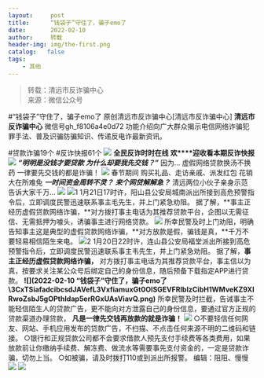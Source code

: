 ```yaml
---
layout:     post
title:      “钱袋子”守住了，骗子emo了
date:       2022-02-10
author:     转载
header-img: img/the-first.png
catalog:   false
tags:
    - 其他
---
```


<blockquote><p>转载：清远市反诈骗中心<br>
来源：微信公众号</p></blockquote>

#“钱袋子”守住了，骗子emo了
原创清远市反诈骗中心[清远市反诈骗中心]
**清远市反诈骗中心**
微信号gh_f8106a4e0d72
功能介绍向广大群众揭示电信网络诈骗犯罪手法、普及识骗防骗知识、传递反电诈最新资讯。

#贷款诈骗19个
#反诈快报61个
![]({{site.baseurl}}/postimg/3CxTSiafadcic5zyXUfbXLUClzlpaoknCpV4bErPg2kuuS97hoJJbNCtFOVZ9X0j5W26HDaregC5kibiaLGl8CPr9A.gif)
**全民反诈时时在线**
**欢****迎收看本期反诈快报**
![]({{site.baseurl}}/postimg/3CxTSiafadc8a4dOaanVmTQc2uAiapibyibo6OMNFicCLrib6Egdb2RsH9hjvyrgiao0xB2urGRvsQzTWWblUlg0a9xjQ.gif)
**_“明明是没钱才要贷款_**
**_为什么却要我先交钱？”_**
因为...
虚假网络贷款换汤不换药
一律要先交钱的都是诈骗！
![]({{site.baseurl}}/postimg/3CxTSiafadcibcsdJAVefL3VxfiamuxGt0OFbhgjlh5T01JvMHpJT8yBUjGD16MbpX0ib5zJDj93Ficwa6pMG2DrujA.png)
春节期间
购买礼品、走访亲戚、派发红包
花销大在所难免
_**一时间资金周转不灵？**_
_**来个网贷解解急？**_
清远两位小伙子亲身示范
告诉大家千万...
![]({{site.baseurl}}/postimg/3CxTSiafadcibcsdJAVefL3VxfiamuxGt0OYx21cgTYnHicKuXzIGjwhlpWGR8C1iaeplQTKXS0tyZ2wu0EvCLP6IwQ.jpeg)
![]({{site.baseurl}}/postimg/3CxTSiafadcibcsdJAVefL3VxfiamuxGt0OwLgicibfbUlbdiaRwtTQmh6ic72ELLWYfnv1S8dibTL4iaW5ichmiaOSricjUdw.gif)1
1月21日17时许，阳山县公安局城南派出所接到高危预警指令后，立即调度民警迅速联系事主毛先生，并上门紧急劝阻。
据了解，**事主正经历虚假贷款网络诈骗，**对方拨打事主电话为其推荐贷款平台，企图以无需征信、无需抵押为噱头，诱骗事主进行网络贷款。
![]({{site.baseurl}}/postimg/3CxTSiafadcibcsdJAVefL3VxfiamuxGt0O6Cukiah4940QoRW3QTNZmkE8y2zhF0uBQyZlmrIvHYiaYD4TNlkMl39A.png)
所幸民警及时上门劝阻，明确告知事主这是典型的虚假贷款网络诈骗，**对方放款是假，骗钱是真，**千万不要轻易相信陌生来电。
![]({{site.baseurl}}/postimg/3CxTSiafadcibcsdJAVefL3VxfiamuxGt0OwLgicibfbUlbdiaRwtTQmh6ic72ELLWYfnv1S8dibTL4iaW5ichmiaOSricjUdw.gif)2
1月20日22时许，连山县公安局福堂派出所接到高危预警指令后，立即调度民警迅速联系事主韦先生，并上门紧急劝阻。
据了解，**事主正经历虚假贷款网络诈骗，**
对方拨打事主电话为其推荐贷款平台，事主信以为真，按要求关注某公众号后绑定自己的身份信息，随后预备下载指定APP进行贷款。
**![](2022-02-10
“钱袋子”守住了，骗子emo了\\3CxTSiafadcibcsdJAVefL3VxfiamuxGt0OISGEVFRIblzCibH1WMveKZ9XIRwoZsbJ5gOPthIdap5erRGxUAsViavQ.png)**
所幸民警及时拦截，告诫事主不能轻信陌生人的贷款广告，更不能向对方泄露自己的身份信息，要通过官方正规的贷款渠道办理贷款，
**凡是一律先交钱再放款的就是诈骗！**
![]({{site.baseurl}}/postimg/3CxTSiafadcicSrq1TuCGjeg2XR8pkWTQy35zoTPIMPXzr1WuAj8qB3ZcbcVDsHhONZTzWhicTwzmQkTa4MDFcIyg.png)
○不要轻信任何网友、网站、手机应用发布的贷款广告，不扫描、不点击任何来源不明的二维码和链接。
○银行和正规贷款公司都不会要求借款人预先支付手续费等各类费用，如果放款前让你缴纳手续费、解冻费、做流水等需要事先支付资金的，一定是贷款诈骗，切勿上当。
○如被骗，请及时拨打110或到派出所报警。
编辑：阻阻、慢慢
![]({{site.baseurl}}/postimg/SUycX2yckdJ5YVVCpDYl0c5CbMTO3KgBTesbSxe5zKHlm2GQsTWAFTgswCXscN6Y9vuJHFcE77orSK7ClzYOdg.jpeg)
![]({{site.baseurl}}/postimg/3CxTSiafadcic5zyXUfbXLUClzlpaoknCpErldQhhamfG7KH1qHGrr3icT9iaAoE1B4noSO7EewO2k8fys5pMuaoog.gif)
